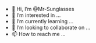 - 👋 Hi, I’m @Mr-Sunglasses
- 👀 I’m interested in ...
- 🌱 I’m currently learning ...
- 💞️ I’m looking to collaborate on ...
- 📫 How to reach me ...

<!---
Mr-Sunglasses/Mr-Sunglasses is a ✨ special ✨ repository because its `README.md` (this file) appears on your GitHub profile.
You can click the Preview link to take a look at your changes.
--->
